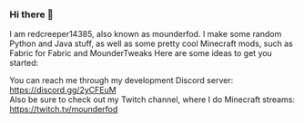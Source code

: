 ### Hi there 👋
I am redcreeper14385, also known as mounderfod.
I make some random Python and Java stuff, as well as some pretty cool Minecraft mods, such as Fabric for Fabric and MounderTweaks
Here are some ideas to get you started:

You can reach me through my development Discord server: https://discord.gg/2yCFEuM <br>
Also be sure to check out my Twitch channel, where I do Minecraft streams: https://twitch.tv/mounderfod

